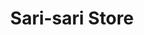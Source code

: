 ---
title: "Sari-sari Store"
url: /lubao-pampanga/sari-sari-store-san-matias-9/
shop: convenience
---